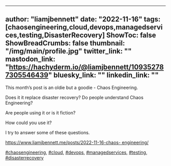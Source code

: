 
---
author: "liamjbennett"
date: "2022-11-16"
tags: [chaosengineering,cloud,devops,managedservices,testing,DisasterRecovery]
ShowToc: false
ShowBreadCrumbs: false
thumbnail: "/img/main/profile.jpg"
twitter_link: ""
mastodon_link: "https://hachyderm.io/@liamjbennett/109352787305546439"
bluesky_link: ""
linkedin_link: ""
---

This month’s post is an oldie but a goodie - Chaos Engineering.

Does it it replace disaster recovery? Do people understand Chaos Engineering?

Are people using it or is it fiction?

How could you use it?

I try to answer some of these questions.

[https://www.liamjbennett.me/posts/2022-11-16-chaos-
engineering/](https://www.liamjbennett.me/posts/2022-11-16-chaos-engineering/)

[#chaosengineering](https://hachyderm.io/tags/chaosengineering),
[#cloud](https://hachyderm.io/tags/cloud),
[#devops](https://hachyderm.io/tags/devops),
[#managedservices](https://hachyderm.io/tags/managedservices),
[#testing](https://hachyderm.io/tags/testing),
[#disasterrecovery](https://hachyderm.io/tags/disasterrecovery)


        